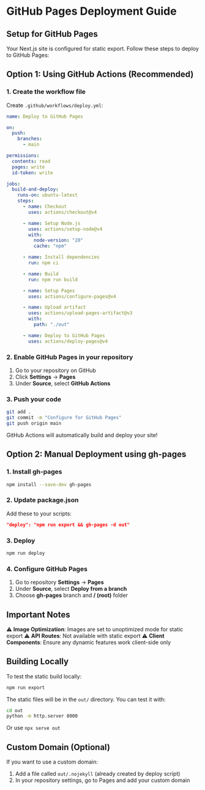 # GitHub Pages Deployment Guide

## Setup for GitHub Pages

Your Next.js site is configured for static export. Follow these steps to deploy to GitHub Pages:

## Option 1: Using GitHub Actions (Recommended)

### 1. Create the workflow file

Create `.github/workflows/deploy.yml`:

```yaml
name: Deploy to GitHub Pages

on:
  push:
    branches:
      - main

permissions:
  contents: read
  pages: write
  id-token: write

jobs:
  build-and-deploy:
    runs-on: ubuntu-latest
    steps:
      - name: Checkout
        uses: actions/checkout@v4

      - name: Setup Node.js
        uses: actions/setup-node@v4
        with:
          node-version: "20"
          cache: "npm"

      - name: Install dependencies
        run: npm ci

      - name: Build
        run: npm run build

      - name: Setup Pages
        uses: actions/configure-pages@v4

      - name: Upload artifact
        uses: actions/upload-pages-artifact@v3
        with:
          path: "./out"

      - name: Deploy to GitHub Pages
        uses: actions/deploy-pages@v4
```

### 2. Enable GitHub Pages in your repository

1. Go to your repository on GitHub
2. Click **Settings** → **Pages**
3. Under **Source**, select **GitHub Actions**

### 3. Push your code

```bash
git add .
git commit -m "Configure for GitHub Pages"
git push origin main
```

GitHub Actions will automatically build and deploy your site!

## Option 2: Manual Deployment using gh-pages

### 1. Install gh-pages

```bash
npm install --save-dev gh-pages
```

### 2. Update package.json

Add these to your scripts:

```json
"deploy": "npm run export && gh-pages -d out"
```

### 3. Deploy

```bash
npm run deploy
```

### 4. Configure GitHub Pages

1. Go to repository **Settings** → **Pages**
2. Under **Source**, select **Deploy from a branch**
3. Choose **gh-pages** branch and **/ (root)** folder

## Important Notes

⚠️ **Image Optimization**: Images are set to unoptimized mode for static export
⚠️ **API Routes**: Not available with static export
⚠️ **Client Components**: Ensure any dynamic features work client-side only

## Building Locally

To test the static build locally:

```bash
npm run export
```

The static files will be in the `out/` directory. You can test it with:

```bash
cd out
python -m http.server 8000
```

Or use `npx serve out`

## Custom Domain (Optional)

If you want to use a custom domain:

1. Add a file called `out/.nojekyll` (already created by deploy script)
2. In your repository settings, go to Pages and add your custom domain
